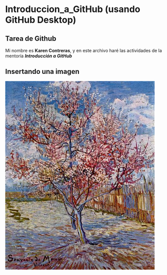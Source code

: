 # Introduccion_a_GitHub (usando GitHub Desktop)

 ## Tarea de Github
Mi nombre es **Karen Contreras**, y en este archivo haré las actividades de la mentoría **_Introducción a GitHub_**

## Insertando una imagen

![peach tree in bloom](imagens/peach-tree-in-bloom-in-memory-of-mauve-1888.jpg)
